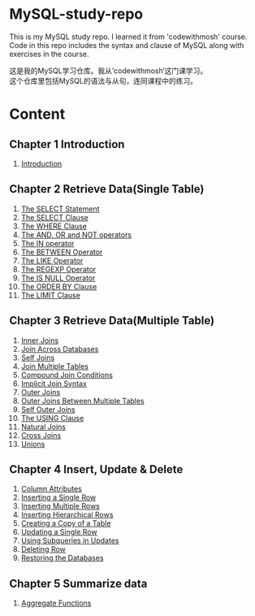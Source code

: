 # MySQL-study-repo
This is my MySQL study repo. I learned it from 'codewithmosh' course.   
Code in this repo includes the syntax and clause of MySQL along with exercises in the course.

这是我的MySQL学习仓库。我从’codewithmosh‘这门课学习。  
这个仓库里包括MySQL的语法与从句，连同课程中的练习。

# Content
## Chapter 1 Introduction
1. [Introduction](https://github.com/JinLexuan/MySQL-study-repo/blob/main/01%20Introduction.md#introduction)

## Chapter 2 Retrieve Data(Single Table)
1. [The SELECT Statement](https://github.com/JinLexuan/MySQL-study-repo/blob/main/02%20Retrieve%20Data(Single%20Table).md#the-select-statement)  
2. [The SELECT Clause](https://github.com/JinLexuan/MySQL-study-repo/blob/main/02%20Retrieve%20Data(Single%20Table).md#the-select-clause)  
3. [The WHERE Clause](https://github.com/JinLexuan/MySQL-study-repo/blob/main/02%20Retrieve%20Data(Single%20Table).md#the-where-clause)  
4. [The AND, OR and NOT operators](https://github.com/JinLexuan/MySQL-study-repo/blob/main/02%20Retrieve%20Data(Single%20Table).md#the-and-or-and-not-operators)  
5. [The IN operator](https://github.com/JinLexuan/MySQL-study-repo/blob/main/02%20Retrieve%20Data(Single%20Table).md#the-in-operator)  
6. [The BETWEEN Operator](https://github.com/JinLexuan/MySQL-study-repo/blob/main/02%20Retrieve%20Data(Single%20Table).md#the-between-operator)  
7. [The LIKE Operator](https://github.com/JinLexuan/MySQL-study-repo/blob/main/02%20Retrieve%20Data(Single%20Table).md#the-like-operator)  
8. [The REGEXP Operator](https://github.com/JinLexuan/MySQL-study-repo/blob/main/02%20Retrieve%20Data(Single%20Table).md#the-regexp-operator)  
9. [The IS NULL Operator](https://github.com/JinLexuan/MySQL-study-repo/blob/main/02%20Retrieve%20Data(Single%20Table).md#the-is-null-operator)  
10. [The ORDER BY Clause](https://github.com/JinLexuan/MySQL-study-repo/blob/main/02%20Retrieve%20Data(Single%20Table).md#the-order-by-clause)  
11. [The LIMIT Clause](https://github.com/JinLexuan/MySQL-study-repo/blob/main/02%20Retrieve%20Data(Single%20Table).md#the-limit-clause)   

## Chapter 3 Retrieve Data(Multiple Table)
1. [Inner Joins](https://github.com/JinLexuan/MySQL-study-repo/blob/main/03%20Retrieve%20Data(Multiple%20Table).md)  
2. [Join Across Databases](https://github.com/JinLexuan/MySQL-study-repo/blob/main/03%20Retrieve%20Data(Multiple%20Table).md#join-across-databases)  
3. [Self Joins](https://github.com/JinLexuan/MySQL-study-repo/blob/main/03%20Retrieve%20Data(Multiple%20Table).md#self-joins)  
4. [Join Multiple Tables](https://github.com/JinLexuan/MySQL-study-repo/blob/main/03%20Retrieve%20Data(Multiple%20Table).md#self-joins)  
5. [Compound Join Conditions](https://github.com/JinLexuan/MySQL-study-repo/blob/main/03%20Retrieve%20Data(Multiple%20Table).md#compound-join-conditions)  
6. [Implicit Join Syntax](https://github.com/JinLexuan/MySQL-study-repo/blob/main/03%20Retrieve%20Data(Multiple%20Table).md#implicit-join-syntax)  
7. [Outer Joins](https://github.com/JinLexuan/MySQL-study-repo/blob/main/03%20Retrieve%20Data(Multiple%20Table).md#outer-joins)  
8. [Outer Joins Between Multiple Tables](https://github.com/JinLexuan/MySQL-study-repo/blob/main/03%20Retrieve%20Data(Multiple%20Table).md#outer-joins-between-multiple-tables)  
9. [Self Outer Joins](https://github.com/JinLexuan/MySQL-study-repo/blob/main/03%20Retrieve%20Data(Multiple%20Table).md#self-outer-joins)  
10. [The USING Clause](https://github.com/JinLexuan/MySQL-study-repo/blob/main/03%20Retrieve%20Data(Multiple%20Table).md#the-using-clause)  
11. [Natural Joins](https://github.com/JinLexuan/MySQL-study-repo/blob/main/03%20Retrieve%20Data(Multiple%20Table).md#natural-joins)  
12. [Cross Joins](https://github.com/JinLexuan/MySQL-study-repo/blob/main/03%20Retrieve%20Data(Multiple%20Table).md#cross-joins)
13. [Unions](https://github.com/JinLexuan/MySQL-study-repo/blob/main/03%20Retrieve%20Data(Multiple%20Table).md#unions)  

## Chapter 4 Insert, Update & Delete
1. [Column Attributes](https://github.com/JinLexuan/MySQL-study-repo/blob/main/04%20Insert%2C%20Update%20%26%20Delete.md#column-attributes)  
2. [Inserting a Single Row](https://github.com/JinLexuan/MySQL-study-repo/blob/main/04%20Insert%2C%20Update%20%26%20Delete.md#inserting-a-single-row)  
3. [Inserting Multiple Rows](https://github.com/JinLexuan/MySQL-study-repo/blob/main/04%20Insert%2C%20Update%20%26%20Delete.md#inserting-multiple-rows)  
4. [Inserting Hierarchical Rows](https://github.com/JinLexuan/MySQL-study-repo/blob/main/04%20Insert%2C%20Update%20%26%20Delete.md#inserting-hierarchical-rows)  
5. [Creating a Copy of a Table](https://github.com/JinLexuan/MySQL-study-repo/blob/main/04%20Insert%2C%20Update%20%26%20Delete.md#creating-a-copy-of-a-table)  
6. [Updating a Single Row](https://github.com/JinLexuan/MySQL-study-repo/blob/main/04%20Insert%2C%20Update%20%26%20Delete.md#updating-a-single-row)  
7. [Using Subqueries in Updates](https://github.com/JinLexuan/MySQL-study-repo/blob/main/04%20Insert%2C%20Update%20%26%20Delete.md#updating-a-single-row)  
8. [Deleting Row](https://github.com/JinLexuan/MySQL-study-repo/blob/main/04%20Insert%2C%20Update%20%26%20Delete.md#deleting-row)  
9. [Restoring the Databases](https://github.com/JinLexuan/MySQL-study-repo/blob/main/04%20Insert%2C%20Update%20%26%20Delete.md#restoring-the-databases)  

## Chapter 5 Summarize data
1. [Aggregate Functions](https://github.com/JinLexuan/MySQL-study-repo/blob/main/05%20Summarise%20Data.md#aggregate-functions)  

